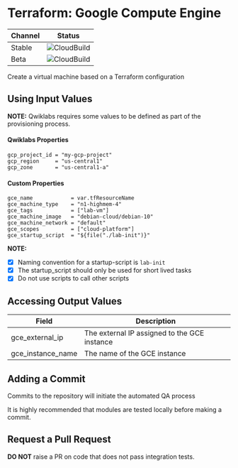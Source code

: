 # Terraform: Google Compute Engine

| Channel | Status |
|---------|--------|
| Stable  | ![CloudBuild](https://badger-kjyo252taq-uc.a.run.app/build/status?project=qwiklabs-resources&id=2585d58a-918e-4bf1-b4de-e1c3a2ed949c) |
| Beta    | ![CloudBuild](https://badger-kjyo252taq-uc.a.run.app/build/status?project=qwiklabs-resources&id=878a4ae2-099c-4458-a575-f0be99a621aa) |

Create a virtual machine based on a Terraform configuration

## Using Input Values 

__NOTE:__ Qwiklabs requires some values to be defined as part of the provisioning process. 

#### Qwiklabs Properties
```
gcp_project_id = "my-gcp-project"
gcp_region     = "us-central1"
gcp_zone       = "us-central1-a"
```

#### Custom Properties
```
gce_name            = var.tfResourceName
gce_machine_type    = "n1-highmem-4"
gce_tags            = ["lab-vm"]
gce_machine_image   = "debian-cloud/debian-10" 
gce_machine_network = "default"
gce_scopes          = ["cloud-platform"]
gce_startup_script  = "${file("./lab-init")}"
```
__NOTE:__
- [x] Naming convention for a startup-script is `lab-init`
- [x] The startup_script should only be used for short lived tasks
- [x] Do not use scripts to call other scripts

## Accessing Output Values 

| Field | Description |
|-------|-------------|
| gce_external_ip | The external IP assigned to the GCE instance |
| gce_instance_name | The name of the GCE instance |

## Adding a Commit 

Commits to the repository will initiate the automated QA process

It is highly recommended that modules are tested locally before making a commit.

## Request a Pull Request

__DO NOT__ raise a PR on code that does not pass integration tests.
